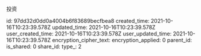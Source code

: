 投资

id: 97dd32d0dd0a4004b6f83689becfbea8
created_time: 2021-10-16T10:23:39.578Z
updated_time: 2021-10-16T10:23:39.578Z
user_created_time: 2021-10-16T10:23:39.578Z
user_updated_time: 2021-10-16T10:23:39.578Z
encryption_cipher_text: 
encryption_applied: 0
parent_id: 
is_shared: 0
share_id: 
type_: 2